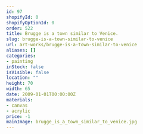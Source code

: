 ```yaml
---
id: 97
shopifyId: 0
shopifyOptionId: 0
order: 522
title: Brugge is a town similar to Venice.
slug: brugge-is-a-town-similar-to-venice
url: art-works/brugge-is-a-town-similar-to-venice
aliases: []
categories:
- painting
inStock: false
isVisible: false
location: ""
height: 70
width: 65
date: 2009-01-01T00:00:00Z
materials:
- canvas
- acrylic
price: -1
mainImage: brugge_is_a_town_similar_to_venice.jpg
---
```

